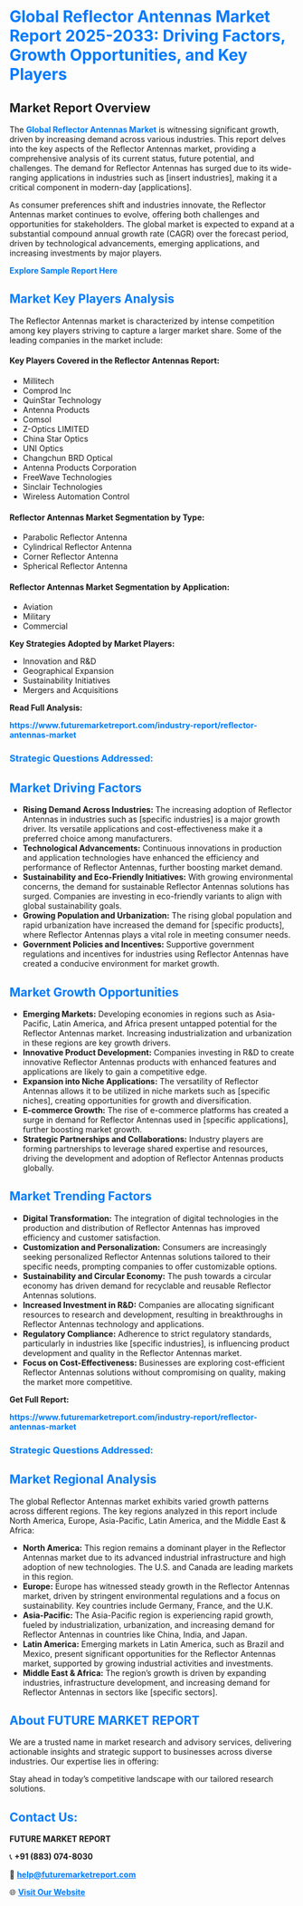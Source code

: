 <h1 style="color: #007BFF;">Global Reflector Antennas Market Report 2025-2033: Driving Factors, Growth Opportunities, and Key Players</h1>

<section id="overview">
<h2>Market Report Overview</h2>
<p>The <a href="https://www.futuremarketreport.com/industry-report/reflector-antennas-market" style="color: #007BFF; text-decoration: none;"><strong>Global Reflector Antennas Market</strong></a> is witnessing significant growth, driven by increasing demand across various industries. This report delves into the key aspects of the Reflector Antennas market, providing a comprehensive analysis of its current status, future potential, and challenges. The demand for Reflector Antennas has surged due to its wide-ranging applications in industries such as [insert industries], making it a critical component in modern-day [applications].</p>
<p>As consumer preferences shift and industries innovate, the Reflector Antennas market continues to evolve, offering both challenges and opportunities for stakeholders. The global market is expected to expand at a substantial compound annual growth rate (CAGR) over the forecast period, driven by technological advancements, emerging applications, and increasing investments by major players.</p>
</section>

<section id="overview">
<p><a href="https://www.futuremarketreport.com/request-sample/reportId=91698" style="color: #007BFF; text-decoration: none;"><strong>Explore Sample Report Here</strong></a></p>
</section>

<section id="key-players">
<h2 style="color: #007BFF;">Market Key Players Analysis</h2>
<p>The Reflector Antennas market is characterized by intense competition among key players striving to capture a larger market share. Some of the leading companies in the market include:</p>
<h4>Key Players Covered in the Reflector Antennas Report:</h4>
<ul><li>Millitech</li><li>Comprod Inc</li><li>QuinStar Technology</li><li>Antenna Products</li><li>Comsol</li><li>Z-Optics LIMITED</li><li>China Star Optics</li><li>UNI Optics</li><li>Changchun BRD Optical</li><li>Antenna Products Corporation</li><li>FreeWave Technologies</li><li>Sinclair Technologies</li><li>Wireless Automation Control</li></ul>
<h4>Reflector Antennas Market Segmentation by Type:</h4>
<ul><li>Parabolic Reflector Antenna</li><li>Cylindrical Reflector Antenna</li><li>Corner Reflector Antenna</li><li>Spherical Reflector Antenna</li></ul>

<h4>Reflector Antennas Market Segmentation by Application:</h4>
<ul><li>Aviation</li><li>Military</li><li>Commercial</li></ul>
<p><strong>Key Strategies Adopted by Market Players:</strong></p>
<ul>
<li>Innovation and R&D</li>
<li>Geographical Expansion</li>
<li>Sustainability Initiatives</li>
<li>Mergers and Acquisitions</li>
</ul>
</section>

<section>
<p><strong>Read Full Analysis: </strong></p><a href="https://www.futuremarketreport.com/industry-report/reflector-antennas-market" style="color: #007BFF; text-decoration: none;"><strong>https://www.futuremarketreport.com/industry-report/reflector-antennas-market</strong></a>
<h3 style="color: #007BFF;">Strategic Questions Addressed:</h3>
</section>

<section id="driving-factors">
<h2 style="color: #007BFF;">Market Driving Factors</h2>
<ul>
<li><strong>Rising Demand Across Industries:</strong> The increasing adoption of Reflector Antennas in industries such as [specific industries] is a major growth driver. Its versatile applications and cost-effectiveness make it a preferred choice among manufacturers.</li>
<li><strong>Technological Advancements:</strong> Continuous innovations in production and application technologies have enhanced the efficiency and performance of Reflector Antennas, further boosting market demand.</li>
<li><strong>Sustainability and Eco-Friendly Initiatives:</strong> With growing environmental concerns, the demand for sustainable Reflector Antennas solutions has surged. Companies are investing in eco-friendly variants to align with global sustainability goals.</li>
<li><strong>Growing Population and Urbanization:</strong> The rising global population and rapid urbanization have increased the demand for [specific products], where Reflector Antennas plays a vital role in meeting consumer needs.</li>
<li><strong>Government Policies and Incentives:</strong> Supportive government regulations and incentives for industries using Reflector Antennas have created a conducive environment for market growth.</li>
</ul>
</section>

<section id="growth-opportunities">
<h2 style="color: #007BFF;">Market Growth Opportunities</h2>
<ul>
<li><strong>Emerging Markets:</strong> Developing economies in regions such as Asia-Pacific, Latin America, and Africa present untapped potential for the Reflector Antennas market. Increasing industrialization and urbanization in these regions are key growth drivers.</li>
<li><strong>Innovative Product Development:</strong> Companies investing in R&D to create innovative Reflector Antennas products with enhanced features and applications are likely to gain a competitive edge.</li>
<li><strong>Expansion into Niche Applications:</strong> The versatility of Reflector Antennas allows it to be utilized in niche markets such as [specific niches], creating opportunities for growth and diversification.</li>
<li><strong>E-commerce Growth:</strong> The rise of e-commerce platforms has created a surge in demand for Reflector Antennas used in [specific applications], further boosting market growth.</li>
<li><strong>Strategic Partnerships and Collaborations:</strong> Industry players are forming partnerships to leverage shared expertise and resources, driving the development and adoption of Reflector Antennas products globally.</li>
</ul>
</section>

<section id="trending-factors">
<h2 style="color: #007BFF;">Market Trending Factors</h2>
<ul>
<li><strong>Digital Transformation:</strong> The integration of digital technologies in the production and distribution of Reflector Antennas has improved efficiency and customer satisfaction.</li>
<li><strong>Customization and Personalization:</strong> Consumers are increasingly seeking personalized Reflector Antennas solutions tailored to their specific needs, prompting companies to offer customizable options.</li>
<li><strong>Sustainability and Circular Economy:</strong> The push towards a circular economy has driven demand for recyclable and reusable Reflector Antennas solutions.</li>
<li><strong>Increased Investment in R&D:</strong> Companies are allocating significant resources to research and development, resulting in breakthroughs in Reflector Antennas technology and applications.</li>
<li><strong>Regulatory Compliance:</strong> Adherence to strict regulatory standards, particularly in industries like [specific industries], is influencing product development and quality in the Reflector Antennas market.</li>
<li><strong>Focus on Cost-Effectiveness:</strong> Businesses are exploring cost-efficient Reflector Antennas solutions without compromising on quality, making the market more competitive.</li>
</ul>
</section>

<section>
<p><strong>Get Full Report: </strong></p><a href="https://www.futuremarketreport.com/industry-report/reflector-antennas-market" style="color: #007BFF; text-decoration: none;"><strong>https://www.futuremarketreport.com/industry-report/reflector-antennas-market</strong></a>
<h3 style="color: #007BFF;">Strategic Questions Addressed:</h3>
</section>


<section id="regional-analysis">
<h2 style="color: #007BFF;">Market Regional Analysis</h2>
<p>The global Reflector Antennas market exhibits varied growth patterns across different regions. The key regions analyzed in this report include North America, Europe, Asia-Pacific, Latin America, and the Middle East & Africa:</p>
<ul>
<li><strong>North America:</strong> This region remains a dominant player in the Reflector Antennas market due to its advanced industrial infrastructure and high adoption of new technologies. The U.S. and Canada are leading markets in this region.</li>
<li><strong>Europe:</strong> Europe has witnessed steady growth in the Reflector Antennas market, driven by stringent environmental regulations and a focus on sustainability. Key countries include Germany, France, and the U.K.</li>
<li><strong>Asia-Pacific:</strong> The Asia-Pacific region is experiencing rapid growth, fueled by industrialization, urbanization, and increasing demand for Reflector Antennas in countries like China, India, and Japan.</li>
<li><strong>Latin America:</strong> Emerging markets in Latin America, such as Brazil and Mexico, present significant opportunities for the Reflector Antennas market, supported by growing industrial activities and investments.</li>
<li><strong>Middle East & Africa:</strong> The region’s growth is driven by expanding industries, infrastructure development, and increasing demand for Reflector Antennas in sectors like [specific sectors].</li>
</ul>
</section>

<footer>
<h2 style="color: #007BFF;">About FUTURE MARKET REPORT</h2>
<p>We are a trusted name in market research and advisory services, delivering actionable insights and strategic support to businesses across diverse industries. Our expertise lies in offering:</p>

<p>Stay ahead in today’s competitive landscape with our tailored research solutions.</p>

<h2 style="color: #007BFF;">Contact Us:</h2>
<p><strong>FUTURE MARKET REPORT</strong></p>
<p>📞 <strong>+91 (883) 074-8030</strong></p>
<p>📧 <strong><a href="mailto:help@futuremarketreport.com" style="color: #007BFF;">help@futuremarketreport.com</a></strong></p>
<p>🌐 <strong><a href="https://www.futuremarketreport.com/" style="color: #007BFF;">Visit Our Website</a></strong></p>
</footer>